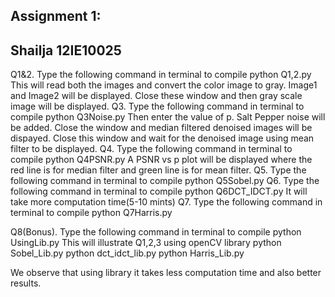 Assignment 1:
-----------------
Shailja
12IE10025
-----------------

Q1&2. Type the following command in terminal to compile
	python Q1,2.py
    This will read both the images and convert the color image to gray.
    Image1 and Image2 will be displayed. Close these window and then gray scale image will be displayed. 
Q3. Type the following command in terminal to compile
	python Q3Noise.py 
    Then enter the value of p.
    Salt Pepper noise will be added. Close the window and median filtered denoised images will be dispayed. Close this window and wait for the denoised image  using mean filter to be displayed.
Q4. Type the following command in terminal to compile
	python Q4PSNR.py
    A PSNR vs p plot will be displayed where the red line is for median filter and green line is for mean filter.
Q5. Type the following command in terminal to compile
	python Q5Sobel.py
Q6. Type the following command in terminal to compile
	python Q6DCT_IDCT.py
    It will take more computation time(5-10 mints)
Q7. Type the following command in terminal to compile
	python Q7Harris.py 

Q8(Bonus). Type the following command in terminal to compile
	    python UsingLib.py
    This will illustrate Q1,2,3 using openCV library
            python Sobel_Lib.py
	    python dct_idct_lib.py
            python Harris_Lib.py

We observe that using library it takes less computation time and also better results.  
